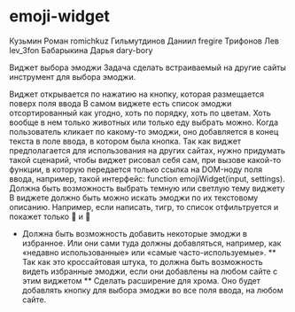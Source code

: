 # emoji-widget
Кузьмин Роман romichkuz
Гильмутдинов Даниил fregire
Трифонов Лев lev_3fon
Бабарыкина Дарья dary-bory

Виджет выбора эмоджи
Задача сделать встраиваемый на другие сайты инструмент для выбора эмоджи.

Виджет открывается по нажатию на кнопку, которая размещается поверх поля ввода
В самом виджете есть список эмоджи отсортированный как угодно, хоть по порядку, хоть по цветам. Хоть вообще в нем только животных или только еду выбрать можно. 
Когда пользователь кликает по какому-то эмоджи, оно добавляется в конец текста в поле ввода, в котором была кнопка.
Так как виджет предполагается для использования на других сайтах, нужно придумать такой сценарий, чтобы виджет рисовал себя сам, при вызове какой-то функции, в которую передается только ссылка на DOM-ноду поля ввода, например, такой интерфейс: function emojiWidget(input, settings).
Должна быть возможность выбрать темную или светлую тему виджету
В виджете должно быть можно искать эмоджи по их текстовому описанию. Например, если написать, тигр, то список отфильтруется и покажет только 🐅 и 🐯
* Должна быть возможность добавить некоторые эмоджи в избранное. Или они сами туда должны добавляться, например, как «недавно использованные» или «самые часто-используемые».
** Так как это кроссайтовая штука, то должна быть возможность видеть избранные эмоджи, если они добавлены на любом сайте с этим виджетом
** Сделать расширение для хрома. Оно будет добавлять кнопку для выбора эмоджи во все поля ввода, на любом сайте.

